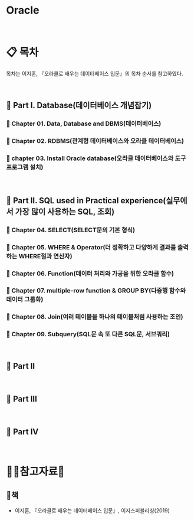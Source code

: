 # Oracle

<br/>

# :clipboard: 목차
목차는 이지훈, 『오라클로 배우는 데이터베이스 입문』의 목차 순서를 참고하였다.

<br/>

## :scroll: Part I. Database(데이터베이스 개념잡기)
  ### :page_facing_up: Chapter 01. Data, Database and DBMS(데이터베이스)
  ### :page_facing_up: Chapter 02. RDBMS(관계형 데이터베이스와 오라클 데이터베이스)
  ### :page_facing_up: chapter 03. Install Oracle database(오라클 데이터베이스와 도구 프로그램 설치)

<br/>

## :scroll: Part II. SQL used in Practical experience(실무에서 가장 많이 사용하는 SQL, 조회)
 ### :page_facing_up: Chapter 04. SELECT(SELECT문의 기본 형식)
 ### :page_facing_up: Chapter 05. WHERE & Operator(더 정확하고 다양하게 결과를 출력하는 WHERE절과 연산자)
 ### :page_facing_up: Chapter 06. Function(데이터 처리와 가공을 위한 오라클 함수)
 ### :page_facing_up: Chapter 07. multiple-row function & GROUP BY(다중행 함수와 데이터 그룹화)
 ### :page_facing_up: Chapter 08. Join(여러 테이블을 하나의 테이블처럼 사용하는 조인)
 ### :page_facing_up: Chapter 09. Subquery(SQL문 속 또 다른 SQL문, 서브쿼리)

<br/>

## :scroll: Part II

<br/>

## :scroll: Part III

<br/>

## :scroll: Part IV
 


<br/>

# :ok_woman:참고자료:bow:

## :book:책
* 이지훈, 『오라클로 배우는 데이터베이스 입문』, 이지스퍼블리싱(2019)

